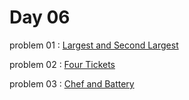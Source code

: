 # Day 06

problem 01 : [ Largest and Second Largest ](https://www.codechef.com/problems/LARGESECOND)

problem 02 : [ Four Tickets ](https://www.codechef.com/problems/FOURTICKETS)

problem 03 : [ Chef and Battery ](https://www.codechef.com/problems/FIFTYPE)

